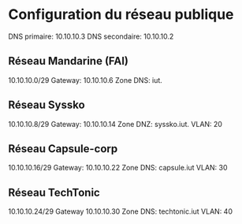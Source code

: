 # Configuration du réseau publique

DNS primaire: 10.10.10.3
DNS secondaire: 10.10.10.2

## Réseau Mandarine (FAI)

10.10.10.0/29
Gateway: 10.10.10.6
Zone DNS: iut.

## Réseau Syssko

10.10.10.8/29
Gateway: 10.10.10.14
Zone DNZ: syssko.iut.
VLAN: 20

## Réseau Capsule-corp

10.10.10.16/29
Gateway: 10.10.10.22
Zone DNS: capsule.iut
VLAN: 30

## Réseau TechTonic

10.10.10.24/29
Gateway 10.10.10.30
Zone DNS: techtonic.iut
VLAN: 40
